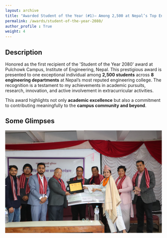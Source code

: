 ```yaml
---
layout: archive
title: "Awarded Student of the Year (#1)– Among 2,500 at Nepal’s Top Engineering Campus"
permalink: /awards/student-of-the-year-2080/
author_profile : True
weight: 4
---
```


## Description
Honored as the first recipient of the 'Student of the Year 2080' award at Pulchowk Campus, Institute of Engineering, Nepal. This prestigious award is presented to one exceptional individual among **2,500 students** across **8 engineering departments** at Nepal’s most reputed engineering college. The recognition is a testament to my achievements in academic pursuits, research, innovation, and active involvement in extracurricular activities. 

This award highlights not only **academic excellence** but also a commitment to contributing meaningfully to the **campus community and beyond**. 

## Some Glimpses
![Pulchowk Pride Award](/images/SOTY.png)

